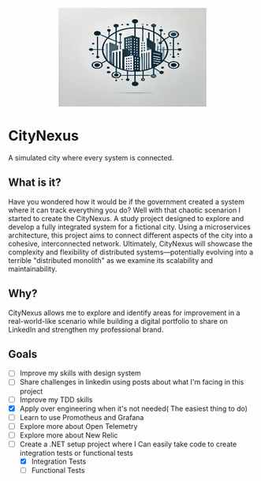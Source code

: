 <p align="center">
<img src="./image.webp" height="200" width="300" >

</p>

# CityNexus

A simulated city where every system is connected.

## What is it?

Have you wondered how it would be if the government created a system where it can track everything you do? Well with that chaotic scenarion I started to create the CityNexus. A study project designed to explore and develop a fully integrated system for a fictional city. Using a microservices architecture, this project aims to connect different aspects of the city into a cohesive, interconnected network. Ultimately, CityNexus will showcase the complexity and flexibility of distributed systems—potentially evolving into a terrible "distributed monolith" as we examine its scalability and maintainability.

## Why?

CityNexus allows me to explore and identify areas for improvement in a real-world-like scenario while building a digital portfolio to share on LinkedIn and strengthen my professional brand.

## Goals

- [ ] Improve my skills with design system
- [ ] Share challenges in linkedin using posts about what I'm facing in this project
- [ ] Improve my TDD skills
- [x] Apply over engineering when it's not needed( The easiest thing to do)
- [ ] Learn to use Promotheus and Grafana
- [ ] Explore more about Open Telemetry
- [ ] Explore more about New Relic
- [ ] Create a .NET setup project where I Can easily take code to create integration tests or functional tests
  - [x] Integration Tests
  - [ ] Functional Tests
